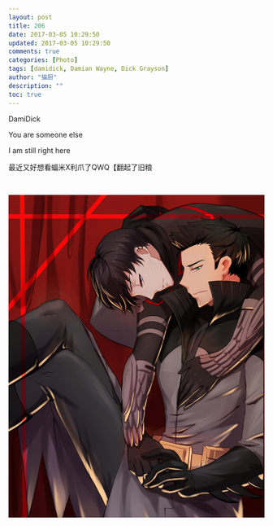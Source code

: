 ```yaml
---
layout: post
title: 206
date: 2017-03-05 10:29:50
updated: 2017-03-05 10:29:50
comments: true
categories: [Photo]
tags: [damidick, Damian Wayne, Dick Grayson]
author: "猫厨"
description: ""
toc: true
---
```


<p>DamiDick</p> 
<p>You are someone else<br /></p> 
<p>I am still right here</p> 
<p>最近又好想看蝠米X利爪了QWQ【翻起了旧粮</p> 
<p><br /></p>

![](https://raw.githubusercontent.com/alicewish/meowchain247/master/img_cVZNdzJtQk9JV2Z4Vko5ZWRObUJQQ25SZGxqc3N5SWdab2lvS0xMWlNFYWxsQUc1WmJ4eDhBPT0.jpg)